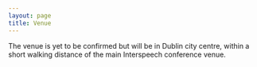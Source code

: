 ```yaml
---
layout: page
title: Venue
---
```


<p/>
The venue is yet to be confirmed but will be in Dublin city centre, within a short walking distance of the main Interspeech conference venue.
